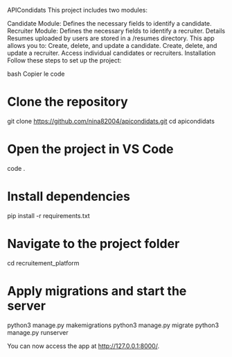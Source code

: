 APICondidats
This project includes two modules:

Candidate Module: Defines the necessary fields to identify a candidate.
Recruiter Module: Defines the necessary fields to identify a recruiter.
Details
Resumes uploaded by users are stored in a /resumes directory.
This app allows you to:
Create, delete, and update a candidate.
Create, delete, and update a recruiter.
Access individual candidates or recruiters.
Installation
Follow these steps to set up the project:

bash
Copier le code
# Clone the repository
git clone https://github.com/nina82004/apicondidats.git
cd apicondidats

# Open the project in VS Code
code .

# Install dependencies
pip install -r requirements.txt

# Navigate to the project folder
cd recruitement_platform

# Apply migrations and start the server
python3 manage.py makemigrations
python3 manage.py migrate
python3 manage.py runserver

You can now access the app at http://127.0.0.1:8000/.

